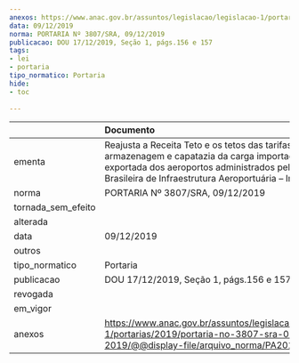 ```yaml
---
anexos: https://www.anac.gov.br/assuntos/legislacao/legislacao-1/portarias/2019/portaria-no-3807-sra-09-12-2019/@@display-file/arquivo_norma/PA2019-3807.pdf
data: 09/12/2019
norma: PORTARIA Nº 3807/SRA, 09/12/2019
publicacao: DOU 17/12/2019, Seção 1, págs.156 e 157
tags:
- lei
- portaria
tipo_normatico: Portaria
hide: 
- toc 
 
---
```


|                    | Documento                                                                                                                                                                                                        |
|:-------------------|:-----------------------------------------------------------------------------------------------------------------------------------------------------------------------------------------------------------------|
| ementa             | Reajusta a Receita Teto e os tetos das tarifas de armazenagem e capatazia da carga importada ou a ser exportada dos aeroportos administrados pela Empresa Brasileira de Infraestrutura Aeroportuária – Infraero. |
| norma              | PORTARIA Nº 3807/SRA, 09/12/2019                                                                                                                                                                                 |
| tornada_sem_efeito |                                                                                                                                                                                                                  |
| alterada           |                                                                                                                                                                                                                  |
| data               | 09/12/2019                                                                                                                                                                                                       |
| outros             |                                                                                                                                                                                                                  |
| tipo_normatico     | Portaria                                                                                                                                                                                                         |
| publicacao         | DOU 17/12/2019, Seção 1, págs.156 e 157                                                                                                                                                                          |
| revogada           |                                                                                                                                                                                                                  |
| em_vigor           |                                                                                                                                                                                                                  |
| anexos             | https://www.anac.gov.br/assuntos/legislacao/legislacao-1/portarias/2019/portaria-no-3807-sra-09-12-2019/@@display-file/arquivo_norma/PA2019-3807.pdf                                                             |